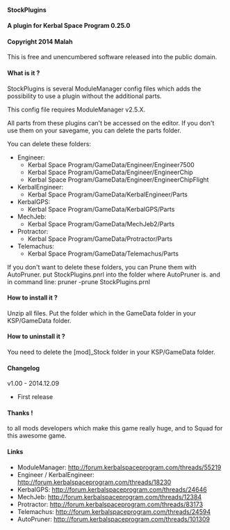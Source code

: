 #### StockPlugins
#### A plugin for Kerbal Space Program 0.25.0
#### Copyright 2014 Malah

This is free and unencumbered software released into the public domain.

#### What is it ?

StockPlugins is several ModuleManager config files which adds the possibility to use a plugin without the additional parts.

This config file requires ModuleManager v2.5.X.

All parts from these plugins can't be accessed on the editor. If you don't use them on your savegame, you can delete the parts folder.

You can delete these folders:
- Engineer: 
	* Kerbal Space Program/GameData/Engineer/Engineer7500
	* Kerbal Space Program/GameData/Engineer/EngineerChip
	* Kerbal Space Program/GameData/Engineer/EngineerChipFlight
- KerbalEngineer:
	* Kerbal Space Program/GameData/KerbalEngineer/Parts
- KerbalGPS:
	* Kerbal Space Program/GameData/KerbalGPS/Parts
- MechJeb:
	* Kerbal Space Program/GameData/MechJeb2/Parts
- Protractor:
	* Kerbal Space Program/GameData/Protractor/Parts
- Telemachus:
	* Kerbal Space Program/GameData/Telemachus/Parts

If you don't want to delete these folders, you can Prune them with AutoPruner.
put StockPlugins.pnrl into the folder where AutoPruner is.
and in command line: pruner -prune StockPlugins.prnl

#### How to install it ?

Unzip all files. Put the folder which in the GameData folder in your KSP/GameData folder.

#### How to uninstall it ?

You need to delete the [mod]_Stock folder in your KSP/GameData folder.

#### Changelog

v1.00 - 2014.12.09
- First release

#### Thanks !

to all mods developers which make this game really huge,
and to Squad for this awesome game.

#### Links

- ModuleManager: http://forum.kerbalspaceprogram.com/threads/55219
- Engineer / KerbalEngineer: http://forum.kerbalspaceprogram.com/threads/18230
- KerbalGPS: http://forum.kerbalspaceprogram.com/threads/24646
- MechJeb: http://forum.kerbalspaceprogram.com/threads/12384
- Protractor: http://forum.kerbalspaceprogram.com/threads/83173
- Telemachus: http://forum.kerbalspaceprogram.com/threads/24594
- AutoPruner: http://forum.kerbalspaceprogram.com/threads/101309